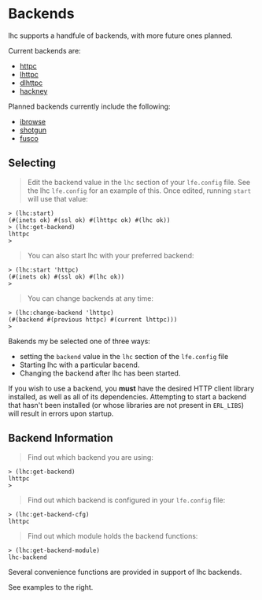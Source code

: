 # Backends

lhc supports a handfule of backends, with more future ones planned.

Current backends are:

* [httpc](http://erlang.org/doc/man/httpc.html)
* [lhttpc](http://github.com/billosys/lhttpc)
* [dlhttpc](https://github.com/ferd/dlhttpc)
* [hackney](https://github.com/benoitc/hackney)

Planned backends currently include the following:

* [ibrowse](https://github.com/cmullaparthi/ibrowse)
* [shotgun](https://github.com/inaka/shotgun)
* [fusco](https://github.com/esl/fusco)

## Selecting

> Edit the backend value in the ``lhc`` section of your ``lfe.config`` file.
> See the lhc ``lfe.config`` for an example of this. Once edited, running
> ``start`` will use that value:

```lfe
> (lhc:start)
(#(inets ok) #(ssl ok) #(lhttpc ok) #(lhc ok))
> (lhc:get-backend)
lhttpc
>
```

> You can also start lhc with your preferred backend:

```lfe
> (lhc:start 'httpc)
(#(inets ok) #(ssl ok) #(lhc ok))
>
```

> You can change backends at any time:

```lfe
> (lhc:change-backend 'lhttpc)
(#(backend #(previous httpc) #(current lhttpc)))
>
```

Bakends my be selected one of three ways:

 * setting the ``backend`` value in the ``lhc`` section of the ``lfe.config``
   file
 * Starting lhc with a particular bacend.
 * Changing the backend after lhc has been started.

<aside class="danger">
If you wish to use a backend, you <strong>must</strong> have the desired HTTP
client library installed, as well as all of its dependencies. Attempting to
start a backend that hasn't been installed (or whose libraries are not present
in <code>ERL_LIBS</code>) will result in errors upon startup.
</aside>

## Backend Information

> Find out which backend you are using:

```lfe
> (lhc:get-backend)
lhttpc
>
```

> Find out which backend is configured in your ``lfe.config`` file:

```lfe
> (lhc:get-backend-cfg)
lhttpc
```

> Find out which module holds the backend functions:

```lfe
> (lhc:get-backend-module)
lhc-backend
```

Several convenience functions are provided in support of lhc backends.

See examples to the right.
